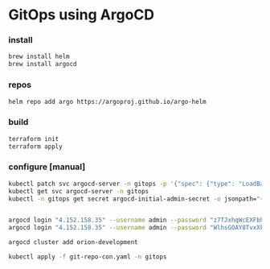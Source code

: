 # GitOps using ArgoCD

### install
```sh
brew install helm
brew install argocd
```

### repos
```sh
helm repo add argo https://argoproj.github.io/argo-helm
```

### build
```sh
terraform init
terraform apply
```

### configure [manual]
```sh
kubectl patch svc argocd-server -n gitops -p '{"spec": {"type": "LoadBalancer"}}'
kubectl get svc argocd-server -n gitops
kubectl -n gitops get secret argocd-initial-admin-secret -o jsonpath="{.data.password}" | base64 -d; echo


argocd login "4.152.158.35" --username admin --password "z7TJxhqWcEXFbheP0oK2puPXXxSYgyEV" --insecure
argocd login "4.152.158.35" --username admin --password "WlhsGOAY8TvxXk3s" --insecure

argocd cluster add orion-development

kubectl apply -f git-repo-con.yaml -n gitops
```


